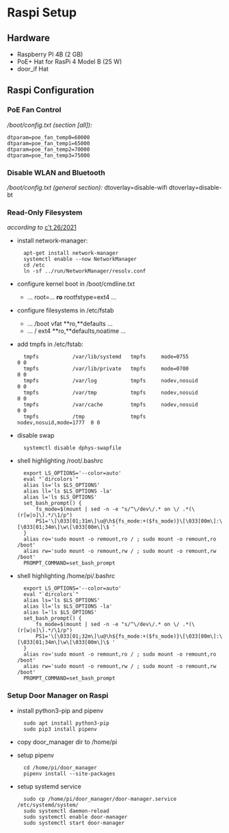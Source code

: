 # Raspi Setup

## Hardware

* Raspberry PI 4B (2 GB)
* PoE+ Hat for RasPi 4 Model B (25 W)
* door_if Hat

## Raspi Configuration

### PoE Fan Control

*/boot/config.txt (section [all]):*

	dtparam=poe_fan_temp0=60000
	dtparam=poe_fan_temp1=65000
	dtparam=poe_fan_temp2=70000
	dtparam=poe_fan_temp3=75000

### Disable WLAN and Bluetooth

*/boot/config.txt (general section):*
	dtoverlay=disable-wifi
	dtoverlay=disable-bt

### Read-Only Filesystem

*according to* [c't 26/2021](https://www.heise.de/select/ct/2021/16/2112313321295857638) 

* install network-manager:

		apt-get install network-manager
		systemctl enable --now NetworkManager
		cd /etc
		ln -sf ../run/NetworkManager/resolv.conf
		
* configure kernel boot in /boot/cmdline.txt
    * ... root=... **ro** rootfstype=ext4 ...
* configure filesystems in /etc/fstab
    * ... /boot vfat **ro,**defaults ...
    * ... / ext4 **ro,**defaults,noatime ...
* add tmpfs in /etc/fstab:

		tmpfs           /var/lib/systemd   tmpfs     mode=0755               0 0
		tmpfs           /var/lib/private   tmpfs     mode=0700               0 0
		tmpfs           /var/log           tmpfs     nodev,nosuid            0 0
		tmpfs           /var/tmp           tmpfs     nodev,nosuid            0 0
		tmpfs           /var/cache         tmpfs     nodev,nosuid            0 0
		tmpfs           /tmp               tmpfs     nodev,nosuid,mode=1777  0 0

* disable swap

		systemctl disable dphys-swapfile

* shell highlighting /root/.bashrc

		export LS_OPTIONS='--color=auto'
		eval "`dircolors`"
		alias ls='ls $LS_OPTIONS'
		alias ll='ls $LS_OPTIONS -la'
		alias l='ls $LS_OPTIONS'
		set_bash_prompt() {
			fs_mode=$(mount | sed -n -e "s/^\/dev\/.* on \/ .*(\(r[w|o]\).*/\1/p")
			PS1='\[\033[01;31m\]\u@\h${fs_mode:+($fs_mode)}\[\033[00m\]:\[\033[01;34m\]\w\[\033[00m\]\$ '
		}
		alias ro='sudo mount -o remount,ro / ; sudo mount -o remount,ro /boot'
		alias rw='sudo mount -o remount,rw / ; sudo mount -o remount,rw /boot'
		PROMPT_COMMAND=set_bash_prompt

* shell highlighting /home/pi/.bashrc

		export LS_OPTIONS='--color=auto'
		eval "`dircolors`"
		alias ls='ls $LS_OPTIONS'
		alias ll='ls $LS_OPTIONS -la'
		alias l='ls $LS_OPTIONS'
		set_bash_prompt() {
			fs_mode=$(mount | sed -n -e "s/^\/dev\/.* on \/ .*(\(r[w|o]\).*/\1/p")
			PS1='\[\033[01;32m\]\u@\h${fs_mode:+($fs_mode)}\[\033[00m\]:\[\033[01;34m\]\w\[\033[00m\]\$ '
		}
		alias ro='sudo mount -o remount,ro / ; sudo mount -o remount,ro /boot'
		alias rw='sudo mount -o remount,rw / ; sudo mount -o remount,rw /boot'
		PROMPT_COMMAND=set_bash_prompt


### Setup Door Manager on Raspi

* install python3-pip and pipenv

		sudo apt install python3-pip
		sudo pip3 install pipenv

* copy door_manager dir to /home/pi

* setup pipenv

		cd /home/pi/door_manager
		pipenv install --site-packages

* setup systemd service

		sudo cp /home/pi/door_manager/door-manager.service /etc/systemd/system/
		sudo systemctl daemon-reload
		sudo systemctl enable door-manager
		sudo systemctl start door-manager

